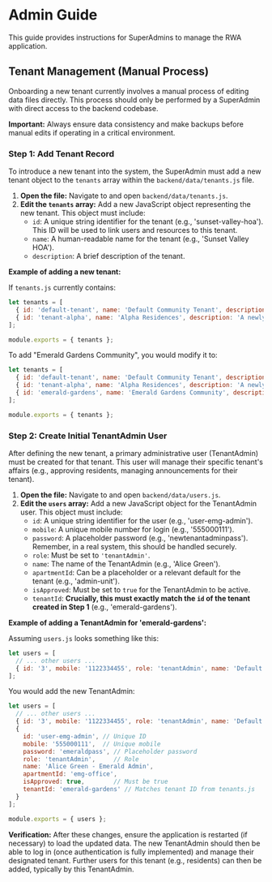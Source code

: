 # Admin Guide

This guide provides instructions for SuperAdmins to manage the RWA application.

## Tenant Management (Manual Process)

Onboarding a new tenant currently involves a manual process of editing data files directly. This process should only be performed by a SuperAdmin with direct access to the backend codebase.

**Important:** Always ensure data consistency and make backups before manual edits if operating in a critical environment.

### Step 1: Add Tenant Record

To introduce a new tenant into the system, the SuperAdmin must add a new tenant object to the `tenants` array within the `backend/data/tenants.js` file.

1.  **Open the file:** Navigate to and open `backend/data/tenants.js`.
2.  **Edit the `tenants` array:** Add a new JavaScript object representing the new tenant. This object must include:
    *   `id`: A unique string identifier for the tenant (e.g., 'sunset-valley-hoa'). This ID will be used to link users and resources to this tenant.
    *   `name`: A human-readable name for the tenant (e.g., 'Sunset Valley HOA').
    *   `description`: A brief description of the tenant.

**Example of adding a new tenant:**

If `tenants.js` currently contains:
```javascript
let tenants = [
  { id: 'default-tenant', name: 'Default Community Tenant', description: 'The initial default tenant for existing users and data.' },
  { id: 'tenant-alpha', name: 'Alpha Residences', description: 'A newly onboarded premium tenant.' }
];

module.exports = { tenants };
```

To add "Emerald Gardens Community", you would modify it to:
```javascript
let tenants = [
  { id: 'default-tenant', name: 'Default Community Tenant', description: 'The initial default tenant for existing users and data.' },
  { id: 'tenant-alpha', name: 'Alpha Residences', description: 'A newly onboarded premium tenant.' },
  { id: 'emerald-gardens', name: 'Emerald Gardens Community', description: 'A peaceful residential community with lush gardens.' } // New tenant added
];

module.exports = { tenants };
```

### Step 2: Create Initial TenantAdmin User

After defining the new tenant, a primary administrative user (TenantAdmin) must be created for that tenant. This user will manage their specific tenant's affairs (e.g., approving residents, managing announcements for their tenant).

1.  **Open the file:** Navigate to and open `backend/data/users.js`.
2.  **Edit the `users` array:** Add a new JavaScript object for the TenantAdmin user. This object must include:
    *   `id`: A unique string identifier for the user (e.g., 'user-emg-admin').
    *   `mobile`: A unique mobile number for login (e.g., '555000111').
    *   `password`: A placeholder password (e.g., 'newtenantadminpass'). Remember, in a real system, this should be handled securely.
    *   `role`: Must be set to `'tenantAdmin'`.
    *   `name`: The name of the TenantAdmin (e.g., 'Alice Green').
    *   `apartmentId`: Can be a placeholder or a relevant default for the tenant (e.g., 'admin-unit').
    *   `isApproved`: Must be set to `true` for the TenantAdmin to be active.
    *   `tenantId`: **Crucially, this must exactly match the `id` of the tenant created in Step 1** (e.g., 'emerald-gardens').

**Example of adding a TenantAdmin for 'emerald-gardens':**

Assuming `users.js` looks something like this:
```javascript
let users = [
  // ... other users ...
  { id: '3', mobile: '1122334455', role: 'tenantAdmin', name: 'Default Tenant Admin', apartmentId: 'apt1', isApproved: true, tenantId: 'default-tenant', password: 'tenantadminpass' }
];
```

You would add the new TenantAdmin:
```javascript
let users = [
  // ... other users ...
  { id: '3', mobile: '1122334455', role: 'tenantAdmin', name: 'Default Tenant Admin', apartmentId: 'apt1', isApproved: true, tenantId: 'default-tenant', password: 'tenantadminpass' },
  {
    id: 'user-emg-admin', // Unique ID
    mobile: '555000111',  // Unique mobile
    password: 'emeraldpass', // Placeholder password
    role: 'tenantAdmin',     // Role
    name: 'Alice Green - Emerald Admin',
    apartmentId: 'emg-office',
    isApproved: true,        // Must be true
    tenantId: 'emerald-gardens' // Matches tenant ID from tenants.js
  }
];

module.exports = { users };
```

**Verification:** After these changes, ensure the application is restarted (if necessary) to load the updated data. The new TenantAdmin should then be able to log in (once authentication is fully implemented) and manage their designated tenant. Further users for this tenant (e.g., residents) can then be added, typically by this TenantAdmin.
